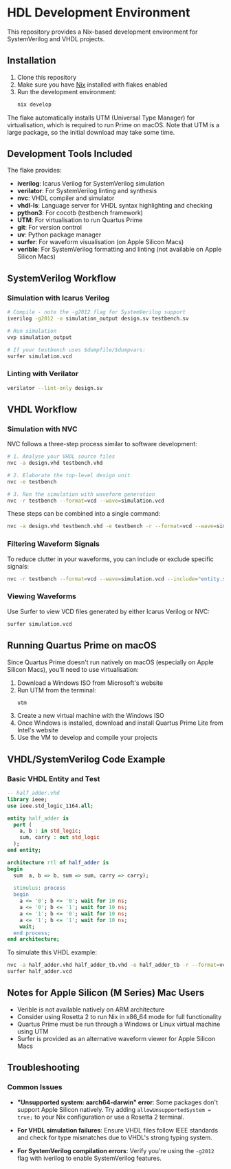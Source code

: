 # HDL Development Environment

This repository provides a Nix-based development environment for SystemVerilog and VHDL projects.

## Installation

1. Clone this repository
2. Make sure you have [Nix](https://nixos.org/download.html) installed with flakes enabled
3. Run the development environment:
   ```bash
   nix develop
   ```

The flake automatically installs UTM (Universal Type Manager) for virtualisation, which is required to run Prime on macOS. Note that UTM is a large package, so the initial download may take some time.

## Development Tools Included

The flake provides:
- **iverilog**: Icarus Verilog for SystemVerilog simulation
- **verilator**: For SystemVerilog linting and synthesis
- **nvc**: VHDL compiler and simulator
- **vhdl-ls**: Language server for VHDL syntax highlighting and checking
- **python3**: For cocotb (testbench framework)
- **UTM**: For virtualisation to run Quartus Prime
- **git**: For version control
- **uv**: Python package manager
- **surfer**: For waveform visualisation (on Apple Silicon Macs)
- **verible**: For SystemVerilog formatting and linting (not available on Apple Silicon Macs)

## SystemVerilog Workflow

### Simulation with Icarus Verilog

```bash
# Compile - note the -g2012 flag for SystemVerilog support
iverilog -g2012 -o simulation_output design.sv testbench.sv

# Run simulation
vvp simulation_output

# If your testbench uses $dumpfile/$dumpvars:
surfer simulation.vcd
```

### Linting with Verilator
```bash
verilator --lint-only design.sv
```

## VHDL Workflow

### Simulation with NVC

NVC follows a three-step process similar to software development:

```bash
# 1. Analyse your VHDL source files
nvc -a design.vhd testbench.vhd

# 2. Elaborate the top-level design unit
nvc -e testbench

# 3. Run the simulation with waveform generation
nvc -r testbench --format=vcd --wave=simulation.vcd
```

These steps can be combined into a single command:
```bash
nvc -a design.vhd testbench.vhd -e testbench -r --format=vcd --wave=simulation.vcd
```

### Filtering Waveform Signals

To reduce clutter in your waveforms, you can include or exclude specific signals:
```bash
nvc -r testbench --format=vcd --wave=simulation.vcd --include="entity.signal_name" --exclude="*unused*"
```

### Viewing Waveforms

Use Surfer to view VCD files generated by either Icarus Verilog or NVC:
```bash
surfer simulation.vcd
```

## Running Quartus Prime on macOS

Since Quartus Prime doesn't run natively on macOS (especially on Apple Silicon Macs), you'll need to use virtualisation:

1. Download a Windows ISO from Microsoft's website
2. Run UTM from the terminal:
   ```bash
   utm
   ```
3. Create a new virtual machine with the Windows ISO
4. Once Windows is installed, download and install Quartus Prime Lite from Intel's website
5. Use the VM to develop and compile your projects

## VHDL/SystemVerilog Code Example

### Basic VHDL Entity and Test

```vhdl
-- half_adder.vhd
library ieee;
use ieee.std_logic_1164.all;

entity half_adder is
  port (
    a, b : in std_logic;
    sum, carry : out std_logic
  );
end entity;

architecture rtl of half_adder is
begin
  sum  a, b => b, sum => sum, carry => carry);
    
  stimulus: process
  begin
    a <= '0'; b <= '0'; wait for 10 ns;
    a <= '0'; b <= '1'; wait for 10 ns;
    a <= '1'; b <= '0'; wait for 10 ns;
    a <= '1'; b <= '1'; wait for 10 ns;
    wait;
  end process;
end architecture;
```

To simulate this VHDL example:
```bash
nvc -a half_adder.vhd half_adder_tb.vhd -e half_adder_tb -r --format=vcd --wave=half_adder.vcd
surfer half_adder.vcd
```

## Notes for Apple Silicon (M Series) Mac Users

- Verible is not available natively on ARM architecture
- Consider using Rosetta 2 to run Nix in x86_64 mode for full functionality
- Quartus Prime must be run through a Windows or Linux virtual machine using UTM
- Surfer is provided as an alternative waveform viewer for Apple Silicon Macs

## Troubleshooting

### Common Issues

- **"Unsupported system: aarch64-darwin" error**: Some packages don't support Apple Silicon natively. Try adding `allowUnsupportedSystem = true;` to your Nix configuration or use a Rosetta 2 terminal.

- **For VHDL simulation failures**: Ensure VHDL files follow IEEE standards and check for type mismatches due to VHDL's strong typing system.

- **For SystemVerilog compilation errors**: Verify you're using the `-g2012` flag with iverilog to enable SystemVerilog features.

